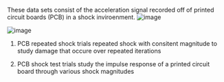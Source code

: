These data sets consist of the acceleration signal recorded off of printed circuit boards (PCB) in a shock inviroenment. 
![image](https://user-images.githubusercontent.com/53347740/189551982-2880c2b0-cde4-4d1d-9f98-da5a05ef58a6.png)

![image](https://user-images.githubusercontent.com/53347740/189551960-ed8da511-f9c6-4c69-8110-0ee51430a90f.png)


1. PCB repeated shock trials
repeated shock with consitent magnitude to study damage that occure over repeated iterations

2. PCB shock test trials
study the impulse response of a printed circuit board through various shock magnitudes
